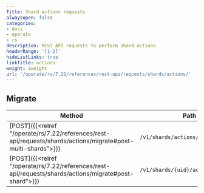 ```yaml
---
Title: Shard actions requests
alwaysopen: false
categories:
- docs
- operate
- rs
description: REST API requests to perform shard actions
headerRange: '[1-2]'
hideListLinks: true
linkTitle: actions
weight: $weight
url: '/operate/rs/7.22/references/rest-api/requests/shards/actions/'
---
```


## Migrate

| Method | Path | Description |
|--------|------|-------------|
| [POST]({{<relref "/operate/rs/7.22/references/rest-api/requests/shards/actions/migrate#post-multi-shards">}}) | `/v1/shards/actions/migrate` | Migrate multiple shards |
| [POST]({{<relref "/operate/rs/7.22/references/rest-api/requests/shards/actions/migrate#post-shard">}}) | `/v1/shards/{uid}/actions/migrate` | Migrate a specific shard |
